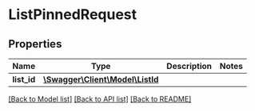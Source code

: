 # ListPinnedRequest

## Properties
Name | Type | Description | Notes
------------ | ------------- | ------------- | -------------
**list_id** | [**\Swagger\Client\Model\ListId**](ListId.md) |  | 

[[Back to Model list]](../../README.md#documentation-for-models) [[Back to API list]](../../README.md#documentation-for-api-endpoints) [[Back to README]](../../README.md)


